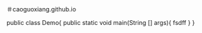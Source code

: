 ＃caoguoxiang.github.io


public class Demo{
  public static void main(String [] args){
      fsdff
 }
}
